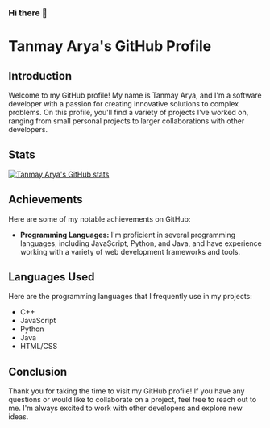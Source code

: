 ### Hi there 👋
# Tanmay Arya's GitHub Profile

## Introduction

Welcome to my GitHub profile! My name is Tanmay Arya, and I'm a software developer with a passion for creating innovative solutions to complex problems. On this profile, you'll find a variety of projects I've worked on, ranging from small personal projects to larger collaborations with other developers.

## Stats

[![Tanmay Arya's GitHub stats](https://github-readme-stats.vercel.app/api?username=tanmayarya29&show_icons=true&theme=radical)](https://github.com/tanmayarya29)

## Achievements

Here are some of my notable achievements on GitHub:
- **Programming Languages:** I'm proficient in several programming languages, including JavaScript, Python, and Java, and have experience working with a variety of web development frameworks and tools.

## Languages Used

Here are the programming languages that I frequently use in my projects:
- C++
- JavaScript
- Python
- Java
- HTML/CSS

## Conclusion

Thank you for taking the time to visit my GitHub profile! If you have any questions or would like to collaborate on a project, feel free to reach out to me. I'm always excited to work with other developers and explore new ideas.

<!--
**tanmayarya29/tanmayarya29** is a ✨ _special_ ✨ repository because its `README.md` (this file) appears on your GitHub profile.

Here are some ideas to get you started:

- 🔭 I’m currently working on ...
- 🌱 I’m currently learning ...
- 👯 I’m looking to collaborate on ...
- 🤔 I’m looking for help with ...
- 💬 Ask me about ...
- 📫 How to reach me: ...
- 😄 Pronouns: ...
- ⚡ Fun fact: ...
-->
